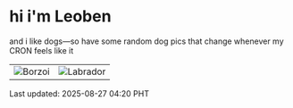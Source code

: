 # hi i'm Leoben

and i like dogs—so have some random dog pics that change whenever my CRON feels like it

|  |  |
|--------|----------|
| ![Borzoi](https://random-dog-vercel.vercel.app/api/random-borzoi?v=1756239600) | ![Labrador](https://random-dog-vercel.vercel.app/api/random-labrador?v=1756239600) |

Last updated: 2025-08-27 04:20 PHT

